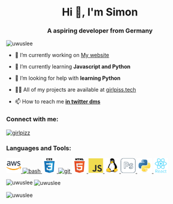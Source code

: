 <h1 align="center">Hi 👋, I'm Simon</h1>
<h3 align="center">A aspiring developer from Germany</h3>

<p align="left"> <img src="https://komarev.com/ghpvc/?username=uwuslee&label=Profile%20views&color=0e75b6&style=flat" alt="uwuslee" /> </p>

- 🔭 I’m currently working on [My website](https://girlpiss.tech)

- 🌱 I’m currently learning **Javascript and Python**

- 🤝 I’m looking for help with **learning Python**

- 👨‍💻 All of my projects are available at [girlpiss.tech](https://girlpiss.tech)

- 📫 How to reach me **[in twitter dms](https://x.com/girlpizz)**

<h3 align="left">Connect with me:</h3>
<p align="left">
<a href="https://twitter.com/girlpizz" target="blank"><img align="center" src="https://raw.githubusercontent.com/rahuldkjain/github-profile-readme-generator/master/src/images/icons/Social/twitter.svg" alt="girlpizz" height="30" width="40" /></a>
</p>

<h3 align="left">Languages and Tools:</h3>
<p align="left"> <a href="https://aws.amazon.com" target="_blank" rel="noreferrer"> <img src="https://raw.githubusercontent.com/devicons/devicon/master/icons/amazonwebservices/amazonwebservices-original-wordmark.svg" alt="aws" width="40" height="40"/> </a> <a href="https://www.gnu.org/software/bash/" target="_blank" rel="noreferrer"> <img src="https://www.vectorlogo.zone/logos/gnu_bash/gnu_bash-icon.svg" alt="bash" width="40" height="40"/> </a> <a href="https://www.w3schools.com/css/" target="_blank" rel="noreferrer"> <img src="https://raw.githubusercontent.com/devicons/devicon/master/icons/css3/css3-original-wordmark.svg" alt="css3" width="40" height="40"/> </a> <a href="https://git-scm.com/" target="_blank" rel="noreferrer"> <img src="https://www.vectorlogo.zone/logos/git-scm/git-scm-icon.svg" alt="git" width="40" height="40"/> </a> <a href="https://www.w3.org/html/" target="_blank" rel="noreferrer"> <img src="https://raw.githubusercontent.com/devicons/devicon/master/icons/html5/html5-original-wordmark.svg" alt="html5" width="40" height="40"/> </a> <a href="https://developer.mozilla.org/en-US/docs/Web/JavaScript" target="_blank" rel="noreferrer"> <img src="https://raw.githubusercontent.com/devicons/devicon/master/icons/javascript/javascript-original.svg" alt="javascript" width="40" height="40"/> </a> <a href="https://www.linux.org/" target="_blank" rel="noreferrer"> <img src="https://raw.githubusercontent.com/devicons/devicon/master/icons/linux/linux-original.svg" alt="linux" width="40" height="40"/> </a> <a href="https://www.photoshop.com/en" target="_blank" rel="noreferrer"> <img src="https://raw.githubusercontent.com/devicons/devicon/master/icons/photoshop/photoshop-line.svg" alt="photoshop" width="40" height="40"/> </a> <a href="https://www.python.org" target="_blank" rel="noreferrer"> <img src="https://raw.githubusercontent.com/devicons/devicon/master/icons/python/python-original.svg" alt="python" width="40" height="40"/> </a> <a href="https://reactjs.org/" target="_blank" rel="noreferrer"> <img src="https://raw.githubusercontent.com/devicons/devicon/master/icons/react/react-original-wordmark.svg" alt="react" width="40" height="40"/> </a> </p>

<p><img align="left" src="https://github-readme-stats.vercel.app/api/top-langs?username=uwuslee&show_icons=true&locale=en&layout=compact" alt="uwuslee" /></p>

<p>&nbsp;<img align="center" src="https://github-readme-stats.vercel.app/api?username=uwuslee&show_icons=true&locale=en" alt="uwuslee" /></p>

<p><img align="center" src="https://github-readme-streak-stats.herokuapp.com/?user=uwuslee&" alt="uwuslee" /></p>
